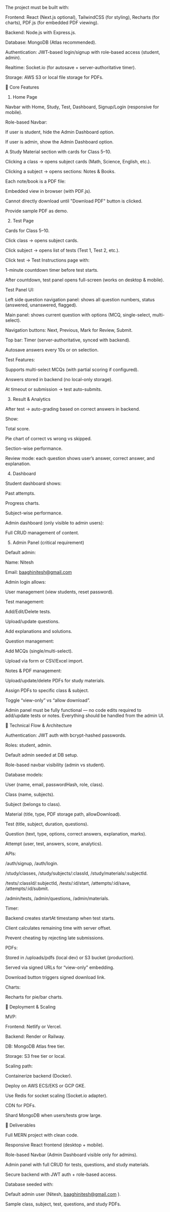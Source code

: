 The project must be built with:

Frontend: React (Next.js optional), TailwindCSS (for styling), Recharts (for charts), PDF.js (for embedded PDF viewing).

Backend: Node.js with Express.js.

Database: MongoDB (Atlas recommended).

Authentication: JWT-based login/signup with role-based access (student, admin).

Realtime: Socket.io (for autosave + server-authoritative timer).

Storage: AWS S3 or local file storage for PDFs.

📌 Core Features
1. Home Page

Navbar with Home, Study, Test, Dashboard, Signup/Login (responsive for mobile).

Role-based Navbar:

If user is student, hide the Admin Dashboard option.

If user is admin, show the Admin Dashboard option.

A Study Material section with cards for Class 5–10.

Clicking a class → opens subject cards (Math, Science, English, etc.).

Clicking a subject → opens sections: Notes & Books.

Each note/book is a PDF file:

Embedded view in browser (with PDF.js).

Cannot directly download until "Download PDF" button is clicked.

Provide sample PDF as demo.

2. Test Page

Cards for Class 5–10.

Click class → opens subject cards.

Click subject → opens list of tests (Test 1, Test 2, etc.).

Click test → Test Instructions page with:

1-minute countdown timer before test starts.

After countdown, test panel opens full-screen (works on desktop & mobile).

Test Panel UI:

Left side question navigation panel: shows all question numbers, status (answered, unanswered, flagged).

Main panel: shows current question with options (MCQ, single-select, multi-select).

Navigation buttons: Next, Previous, Mark for Review, Submit.

Top bar: Timer (server-authoritative, synced with backend).

Autosave answers every 10s or on selection.

Test Features:

Supports multi-select MCQs (with partial scoring if configured).

Answers stored in backend (no local-only storage).

At timeout or submission → test auto-submits.

3. Result & Analytics

After test → auto-grading based on correct answers in backend.

Show:

Total score.

Pie chart of correct vs wrong vs skipped.

Section-wise performance.

Review mode: each question shows user’s answer, correct answer, and explanation.

4. Dashboard

Student dashboard shows:

Past attempts.

Progress charts.

Subject-wise performance.

Admin dashboard (only visible to admin users):

Full CRUD management of content.

5. Admin Panel (critical requirement)

Default admin:

Name: Nitesh

Email: baaghinitesh@gmail.com

Admin login allows:

User management (view students, reset password).

Test management:

Add/Edit/Delete tests.

Upload/update questions.

Add explanations and solutions.

Question management:

Add MCQs (single/multi-select).

Upload via form or CSV/Excel import.

Notes & PDF management:

Upload/update/delete PDFs for study materials.

Assign PDFs to specific class & subject.

Toggle “view-only” vs “allow download”.

Admin panel must be fully functional — no code edits required to add/update tests or notes. Everything should be handled from the admin UI.

📌 Technical Flow & Architecture

Authentication: JWT auth with bcrypt-hashed passwords.

Roles: student, admin.

Default admin seeded at DB setup.

Role-based navbar visibility (admin vs student).

Database models:

User (name, email, passwordHash, role, class).

Class (name, subjects).

Subject (belongs to class).

Material (title, type, PDF storage path, allowDownload).

Test (title, subject, duration, questions).

Question (text, type, options, correct answers, explanation, marks).

Attempt (user, test, answers, score, analytics).

APIs:

/auth/signup, /auth/login.

/study/classes, /study/subjects/:classId, /study/materials/:subjectId.

/tests/:classId/:subjectId, /tests/:id/start, /attempts/:id/save, /attempts/:id/submit.

/admin/tests, /admin/questions, /admin/materials.

Timer:

Backend creates startAt timestamp when test starts.

Client calculates remaining time with server offset.

Prevent cheating by rejecting late submissions.

PDFs:

Stored in /uploads/pdfs (local dev) or S3 bucket (production).

Served via signed URLs for “view-only” embedding.

Download button triggers signed download link.

Charts:

Recharts for pie/bar charts.

📌 Deployment & Scaling

MVP:

Frontend: Netlify or Vercel.

Backend: Render or Railway.

DB: MongoDB Atlas free tier.

Storage: S3 free tier or local.

Scaling path:

Containerize backend (Docker).

Deploy on AWS ECS/EKS or GCP GKE.

Use Redis for socket scaling (Socket.io adapter).

CDN for PDFs.

Shard MongoDB when users/tests grow large.

📌 Deliverables

Full MERN project with clean code.

Responsive React frontend (desktop + mobile).

Role-based Navbar (Admin Dashboard visible only for admins).

Admin panel with full CRUD for tests, questions, and study materials.

Secure backend with JWT auth + role-based access.

Database seeded with:

Default admin user (Nitesh, baaghinitesh@gmail.com
).

Sample class, subject, test, questions, and study PDFs.